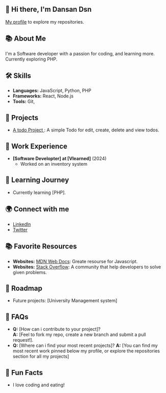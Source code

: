 ## 👋 Hi there, I'm Dansan Dsn

[My profile](https://github.com/dansan-dsn?tab=repositories) to explore my repositories.

## 📚 About Me
I'm a Software developer with a passion for coding, and learning more. Currently exploring PHP.

## 🛠️ Skills
- **Languages:** JavaScript, Python, PHP
- **Frameworks:** React, Node.js
- **Tools:** Git,

## 🌟 Projects
- [A todo Project ](https://github.com/dansan-dsn/Node-Todo): A simple Todo for edit, create, delete and view todos.

## 💼 Work Experience
- **[Software Developter] at [Vlearned]** (2024)
  - Worked on an inventory system

## 📖 Learning Journey
- Currently learning [PHP].

## 🌍 Connect with me
- [LinkedIn](https://www.linkedin.com/in/Dansan-d.s.n)
- [Twitter](https://twitter.com/dsn970)

## 📚 Favorite Resources
- **Websites:** [MDN Web Docs](https://developer.mozilla.org/en/): Greate resourse for Javascript.
- **Websites:** [Stack Overflow](https://stackoverflow.com): A community that help developers to solve given problems.

## 🚀 Roadmap
- Future projects: [University Management system]

## 💬 FAQs
- **Q:** [How can i contribute to your project]?  
  **A:** [Feel to fork my repo, create a new branch and submit a pull request!].
- **Q:** [Where can i find your most recent projects]?
  **A:** [You can find my most recent work pinned below my profile, or explore the repositories section for all my projects]

## 🎉 Fun Facts
- I love coding and eating!
